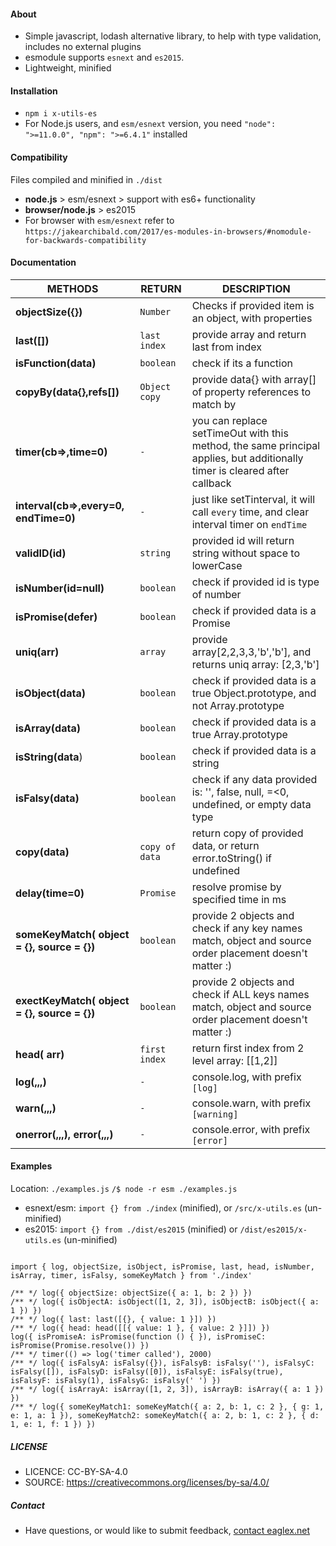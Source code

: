 
#### About
- Simple javascript, lodash alternative library, to help with type validation, includes no external plugins
- esmodule supports `esnext` and `es2015`.
- Lightweight, minified


#### Installation
- `npm i x-utils-es`
- For Node.js users, and `esm/esnext` version, you need `"node": ">=11.0.0", "npm": ">=6.4.1"` installed 


#### Compatibility
Files compiled and minified in `./dist`
- **node.js** > esm/esnext  > support with es6+ functionality
- **browser/node.js** > es2015 
- For browser with `esm/esnext` refer to `https://jakearchibald.com/2017/es-modules-in-browsers/#nomodule-for-backwards-compatibility` 



#### Documentation

|METHODS                |RETURN                          |DESCRIPTION                         |
|----------------|-------------------------------|-----------------------------|
|**objectSize({})** | `Number` |Checks if provided item is an object, with properties |
|**last([])** | `last index` |provide array and return last from index |
|**isFunction(data)** | `boolean` |check if its a function |
|**copyBy(data{},refs[])** | `Object copy` |provide data{} with array[] of property references to match by |
|**timer(cb=>,time=0)** | `-` |you can replace setTimeOut with this method, the same principal applies, but additionally timer is cleared after callback |
|**interval(cb=>,every=0, endTime=0)** |`-` |just like setTinterval, it will call `every` time, and clear interval timer on `endTime`|
|**validID(id)** |`string` |provided id will return string without space to lowerCase|
|**isNumber(id=null)** |`boolean` |check if provided id is type of number|
|**isPromise(defer)** |`boolean` |check if provided data is a Promise|
|**uniq(arr)** |`array` |provide array[2,2,3,3,'b','b'], and returns uniq array: [2,3,'b']|
|**isObject(data)** |`boolean` |check if provided data is a true Object.prototype, and not Array.prototype|
|**isArray(data)** |`boolean` |check if provided data is a true Array.prototype |
|**isString(data**) |`boolean` |check if provided data is a string |
|**isFalsy(data)** |`boolean` |check if any data provided is: '', false, null, =<0, undefined, or empty data type |
|**copy(data)** |`copy of data` |return copy of provided data, or return error.toString() if undefined|
|**delay(time=0)** | `Promise` |resolve promise by specified time in ms|
|**someKeyMatch( object = {}, source = {})** | `boolean` |provide 2 objects and check if any key names match, object and source order placement doesn't matter :)|
|**exectKeyMatch( object = {}, source = {})** | `boolean` |provide 2 objects and check if ALL keys names match, object and source order placement doesn't matter :)|
|**head( arr)** | `first index` |return first index from 2 level array: [[1,2]]|
|**log(,,,)** | `-` |console.log, with prefix `[log]` |
|**warn(,,,)** | `-` |console.warn, with prefix `[warning]` |
|**onerror(,,,), error(,,,)** | `-` |console.error, with prefix `[error]` |



#### Examples
Location: `./examples.js` `/$ node -r esm ./examples.js`
- esnext/esm: `import {} from ./index` (minified), or `/src/x-utils.es` (un-minified)
- es2015: `import {} from ./dist/es2015` (minified) or  `/dist/es2015/x-utils.es` (un-minified)

```

import { log, objectSize, isObject, isPromise, last, head, isNumber, isArray, timer, isFalsy, someKeyMatch } from './index'

/** */ log({ objectSize: objectSize({ a: 1, b: 2 }) })
/** */ log({ isObjectA: isObject([1, 2, 3]), isObjectB: isObject({ a: 1 }) })
/** */ log({ last: last([{}, { value: 1 }]) })
/** */ log({ head: head([[{ value: 1 }, { value: 2 }]]) })
log({ isPromiseA: isPromise(function () { }), isPromiseC: isPromise(Promise.resolve()) })
/** */ timer(() => log('timer called'), 2000)
/** */ log({ isFalsyA: isFalsy({}), isFalsyB: isFalsy(''), isFalsyC: isFalsy([]), isFalsyD: isFalsy([0]), isFalsyE: isFalsy(true), isFalsyF: isFalsy(1), isFalsyG: isFalsy(' ') })
/** */ log({ isArrayA: isArray([1, 2, 3]), isArrayB: isArray({ a: 1 }) })
/** */ log({ someKeyMatch1: someKeyMatch({ a: 2, b: 1, c: 2 }, { g: 1, e: 1, a: 1 }), someKeyMatch2: someKeyMatch({ a: 2, b: 1, c: 2 }, { d: 1, e: 1, f: 1 }) })

```



##### LICENSE
* LICENCE: CC-BY-SA-4.0
* SOURCE: https://creativecommons.org/licenses/by-sa/4.0/



##### Contact
* Have questions, or would like to submit feedback, [contact eaglex.net](https://eaglex.net/app/contact?product=x-utils)

